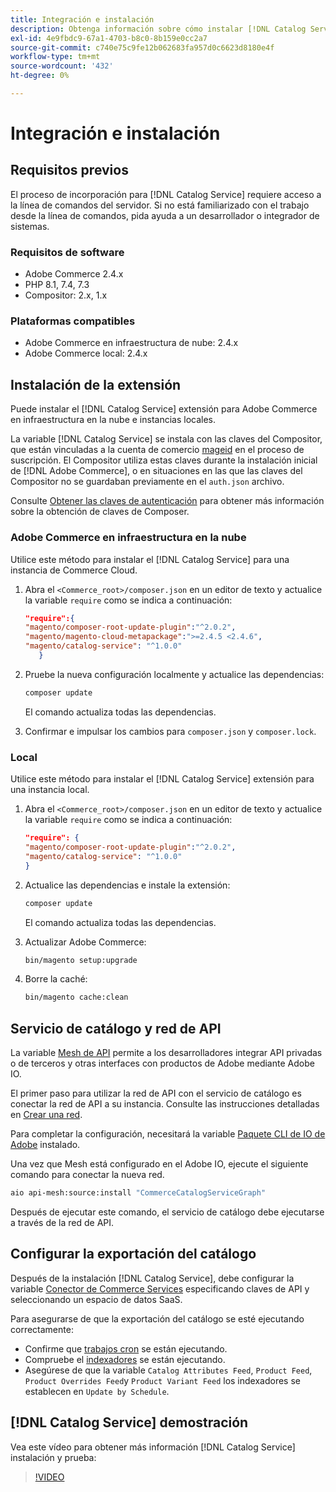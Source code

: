 ```yaml
---
title: Integración e instalación
description: Obtenga información sobre cómo instalar [!DNL Catalog Service]
exl-id: 4e9fbdc9-67a1-4703-b8c0-8b159e0cc2a7
source-git-commit: c740e75c9fe12b062683fa957d0c6623d8180e4f
workflow-type: tm+mt
source-wordcount: '432'
ht-degree: 0%

---
```


# Integración e instalación

## Requisitos previos

El proceso de incorporación para [!DNL Catalog Service] requiere acceso a la línea de comandos del servidor. Si no está familiarizado con el trabajo desde la línea de comandos, pida ayuda a un desarrollador o integrador de sistemas.

### Requisitos de software

- Adobe Commerce 2.4.x
- PHP 8.1, 7.4, 7.3
- Compositor: 2.x, 1.x

### Plataformas compatibles

- Adobe Commerce en infraestructura de nube: 2.4.x
- Adobe Commerce local: 2.4.x

## Instalación de la extensión

Puede instalar el [!DNL Catalog Service] extensión para Adobe Commerce en infraestructura en la nube e instancias locales.

La variable [!DNL Catalog Service] se instala con las claves del Compositor, que están vinculadas a la cuenta de comercio [mageid](https://developer.adobe.com/commerce/marketplace/guides/sellers/profile-personal/#field-descriptions) en el proceso de suscripción. El Compositor utiliza estas claves durante la instalación inicial de [!DNL Adobe Commerce], o en situaciones en las que las claves del Compositor no se guardaban previamente en el `auth.json` archivo.

Consulte [Obtener las claves de autenticación](https://devdocs.magento.com/guides/v2.4/install-gde/prereq/connect-auth.html) para obtener más información sobre la obtención de claves de Composer.

### Adobe Commerce en infraestructura en la nube

Utilice este método para instalar el [!DNL Catalog Service] para una instancia de Commerce Cloud.

1. Abra el `<Commerce_root>/composer.json` en un editor de texto y actualice la variable `require` como se indica a continuación:

   ```json
   "require":{
   "magento/composer-root-update-plugin":"^2.0.2",
   "magento/magento-cloud-metapackage":">=2.4.5 <2.4.6",
   "magento/catalog-service": "^1.0.0"
      }
   ```

1. Pruebe la nueva configuración localmente y actualice las dependencias:

   ```bash
   composer update
   ```

   El comando actualiza todas las dependencias.

1. Confirmar e impulsar los cambios para `composer.json` y `composer.lock`.

### Local

Utilice este método para instalar el [!DNL Catalog Service] extensión para una instancia local.

1. Abra el `<Commerce_root>/composer.json` en un editor de texto y actualice la variable `require` como se indica a continuación:

   ```json
   "require": {
   "magento/composer-root-update-plugin":"^2.0.2",
   "magento/catalog-service": "^1.0.0"
   }
   ```

1. Actualice las dependencias e instale la extensión:

   ```bash
   composer update
   ```

   El comando actualiza todas las dependencias.

1. Actualizar Adobe Commerce:

   ```bash
   bin/magento setup:upgrade
   ```

1. Borre la caché:

   ```bash
   bin/magento cache:clean
   ```


## Servicio de catálogo y red de API

La variable [Mesh de API](https://developer.adobe.com/graphql-mesh-gateway/gateway/overview/) permite a los desarrolladores integrar API privadas o de terceros y otras interfaces con productos de Adobe mediante Adobe IO.

El primer paso para utilizar la red de API con el servicio de catálogo es conectar la red de API a su instancia. Consulte las instrucciones detalladas en [Crear una red](https://developer.adobe.com/graphql-mesh-gateway/gateway/create-mesh/).

Para completar la configuración, necesitará la variable [Paquete CLI de IO de Adobe](https://developer.adobe.com/runtime/docs/guides/tools/cli_install/) instalado.

Una vez que Mesh está configurado en el Adobe IO, ejecute el siguiente comando para conectar la nueva red.

```bash
aio api-mesh:source:install "CommerceCatalogServiceGraph"
```

Después de ejecutar este comando, el servicio de catálogo debe ejecutarse a través de la red de API.

## Configurar la exportación del catálogo

Después de la instalación [!DNL Catalog Service], debe configurar la variable [Conector de Commerce Services](../landing/saas.md) especificando claves de API y seleccionando un espacio de datos SaaS.

Para asegurarse de que la exportación del catálogo se esté ejecutando correctamente:

- Confirme que [trabajos cron](https://experienceleague.adobe.com/docs/commerce-operations/configuration-guide/cli/configure-cron-jobs.html) se están ejecutando.
- Compruebe el [indexadores](https://experienceleague.adobe.com/docs/commerce-operations/configuration-guide/cli/manage-indexers.html) se están ejecutando.
- Asegúrese de que la variable `Catalog Attributes Feed`, `Product Feed`, `Product Overrides Feed`y `Product Variant Feed` los indexadores se establecen en `Update by Schedule`.

## [!DNL Catalog Service] demostración

Vea este vídeo para obtener más información [!DNL Catalog Service] instalación y prueba:

>[!VIDEO](https://video.tv.adobe.com/v/3409390?quality=12&learn=on)
